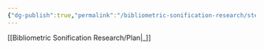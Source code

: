 ```yaml
---
{"dg-publish":true,"permalink":"/bibliometric-sonification-research/steps/literature-review/","noteIcon":""}
---
```


[[Bibliometric Sonification Research/Plan\|_]]